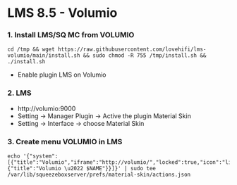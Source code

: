 # LMS 8.5 - Volumio
### 1. Install LMS/SQ MC from VOLUMIO
```
cd /tmp && wget https://raw.githubusercontent.com/lovehifi/lms-volumio/main/install.sh && sudo chmod -R 755 /tmp/install.sh && ./install.sh
```
- Enable plugin LMS on Volumio


### 2. LMS

- http://volumio:9000
- Setting -> Manager Plugin -> Active the plugin Material Skin
- Setting -> Interface -> choose Material Skin

### 3. Create menu VOLUMIO in LMS
```
echo '{"system":[{"title":"Volumio","iframe":"http://volumio/","locked":true,"icon":"link","toolbar":{"title":"Volumio \u2022 $NAME"}}]}' | sudo tee /var/lib/squeezeboxserver/prefs/material-skin/actions.json
```
